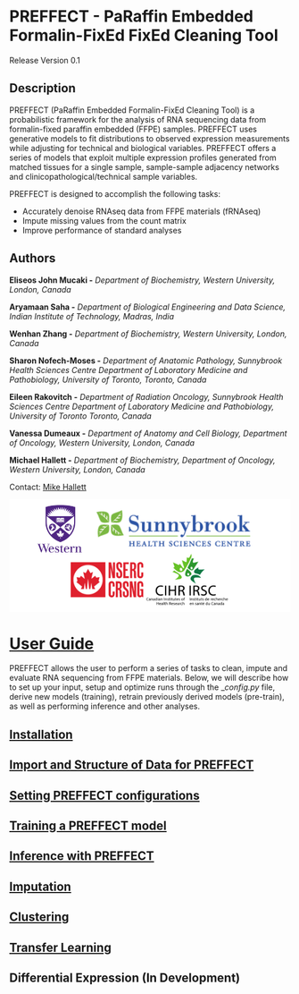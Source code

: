 # PREFFECT - PaRaffin Embedded Formalin-FixEd FixEd Cleaning Tool
Release Version 0.1

## Description
PREFFECT (PaRaffin Embedded Formalin-FixEd Cleaning Tool) is a probabilistic framework for the analysis of RNA sequencing data from formalin-fixed paraffin embedded (FFPE) samples. PREFFECT uses generative models to fit distributions to observed expression measurements while adjusting for technical and biological variables. PREFFECT offers a series of models that exploit multiple expression profiles generated from matched
tissues for a single sample, sample-sample adjacency networks and clinicopathological/technical sample variables.

PREFFECT is designed to accomplish the following tasks:
- Accurately denoise RNAseq data from FFPE materials (fRNAseq)
- Impute missing values from the count matrix
- Improve performance of standard analyses

## Authors
**Eliseos John Mucaki -**
*Department of Biochemistry, Western University, London, Canada*

**Aryamaan Saha -**
*Department of Biological Engineering and Data Science, Indian Institute of Technology, Madras, India*

**Wenhan Zhang -**
*Department of Biochemistry, Western University, London, Canada*

**Sharon Nofech-Moses -**
*Department of Anatomic Pathology, Sunnybrook Health Sciences Centre*
*Department of Laboratory Medicine and Pathobiology, University of Toronto, Toronto, Canada*

**Eileen Rakovitch -**
*Department of Radiation Oncology, Sunnybrook Health Sciences Centre
Department of Laboratory Medicine and Pathobiology, University of Toronto Toronto, Canada*

**Vanessa Dumeaux -**
*Department of Anatomy and Cell Biology, Department of Oncology, Western University, London, Canada*

**Michael Hallett -**
*Department of Biochemistry, Department of Oncology, Western University, London, Canada*

Contact: [Mike Hallett](mailto:michael.hallett@uwo.ca)


<p align="center">
  <span style="background-color: white; display: inline-block; padding: 10px;">
  <img src="./assets/logos/western_logo.png" alt="Western_Small" width="80" style="vertical-align: middle; margin-right: 20px;"/>
  <img src="./assets/logos/sunnybrook_logo_2024.png" alt="SunnyBrook" width="280" style="vertical-align: middle; margin-right: 20px;"/>
  <img src="./assets/logos/nserc_2024.png" alt="NSERC" width="130" style="vertical-align: middle;"/>
  <img src="./assets/logos/cihr_color_logo_2024.png" alt="NSERC" width="150" style="vertical-align: middle;"/>
</span>
</p>

# <u>User Guide</u>
PREFFECT allows the user to perform a series of tasks to clean, impute and evaluate RNA sequencing from FFPE materials. Below, we will describe how to set up your input, setup and optimize runs through the __config.py_ file, derive new models (training), retrain previously derived models (pre-train), as well as performing inference and other analyses.

## [Installation](./readme/installation.md)

## [Import and Structure of Data for PREFFECT](./readme/importing.md)

## [Setting PREFFECT configurations](./readme/setting_parameters.md)

## [Training a PREFFECT model](./readme/training.md)

## [Inference with PREFFECT](./readme/inference.md)

## [Imputation](./readme/imputation.md)

## [Clustering](./readme/clustering.md)

## [Transfer Learning](./readme/transfer_learning.md)

## Differential Expression (In Development)